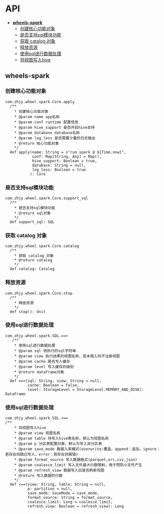 # API

- ***[wheels-spark](#wheels-spark)***
  - [创建核心功能对象](#com.zhjy.wheel.spark.Core.apply)
  - [是否支持sql模块功能](#com.zhjy.wheel.spark.Core.support_sql)
  - [获取 catalog 对象](#com.zhjy.wheel.spark.Core.catalog)
  - [释放资源](#com.zhjy.wheel.spark.Core.stop)
  - [使用sql进行数据处理](#com.zhjy.wheel.spark.SQL.==>)
  - [将视图写入hive](#com.zhjy.wheel.spark.SQL.<==)


## <a name='wheels-spark'>wheels-spark</a>

### <a name='com.zhjy.wheel.spark.Core.apply'>创建核心功能对象</a>

```
com.zhjy.wheel.spark.Core.apply
  /**
    * 创建核心功能对象
    * @param name app名称
    * @param conf runtime 配置信息
    * @param hive_support 是否开启hive支持
    * @param database database名称
    * @param log_less 是否需要少量的日志输出
    * @return 核心功能对象
    */
  def apply(name: String = s"run spark @ ${Time.now}",
            conf: Map[String, Any] = Map(),
            hive_support: Boolean = true,
            database: String = null,
            log_less: Boolean = true
           ): Core
```

### <a name='com.zhjy.wheel.spark.Core.support_sql'>是否支持sql模块功能</a>

```
com.zhjy.wheel.spark.Core.support_sql
  /**
    * 是否支持sql模块功能
    * @return sql对象
    */
  def support_sql: SQL
```

### <a name='com.zhjy.wheel.spark.Core.catalog'>获取 catalog 对象</a>

```
com.zhjy.wheel.spark.Core.catalog
  /**
    * 获取 catalog 对象
    * @return catalog
    */
  def catalog: Catalog
```

### <a name='com.zhjy.wheel.spark.Core.stop'>释放资源</a>

```
com.zhjy.wheel.spark.Core.stop
  /**
    * 释放资源
    */
  def stop(): Unit
```

### <a name='com.zhjy.wheel.spark.SQL.==>'>使用sql进行数据处理</a>

```
com.zhjy.wheel.spark.SQL.==>
   /**
    * 使用sql进行数据处理
    * @param sql 待执行的sql字符串
    * @param view 执行结果的视图名称，若未填入则不注册视图
    * @param cache 是否写入缓存
    * @param level 写入缓存的级别
    * @return dataframe对象
    */
  def ==>(sql: String, view: String = null,
          cache: Boolean = false,
          level: StorageLevel = StorageLevel.MEMORY_AND_DISK): DataFrame
```

### <a name='com.zhjy.wheel.spark.SQL.<=='>使用sql进行数据处理</a>

```
com.zhjy.wheel.spark.SQL.<==
/**
    * 将视图写入hive
    * @param view 视图名称
    * @param table 待写入hive表名称，默认为视图名称
    * @param p 分区表配置对象，默认为写入非分区表
    * @param save_mode 数据入库模式(overwrite:覆盖，append：追加，ignore：若存在则跳过写入，error：若存在则报错)
    * @param format_source 写入数据格式(parquet,orc,csv,json)
    * @param coalesce_limit 写入文件最大行数限制，用于预防小文件产生
    * @param refresh_view 数据写入后是否刷新视图
    * @return 写入数据的行数
    */
  def <==(view: String, table: String = null,
          p: partition = null,
          save_mode: SaveMode = save_mode,
          format_source: String = format_source,
          coalesce_limit: Long = coalesce_limit,
          refresh_view: Boolean = refresh_view): Long
```